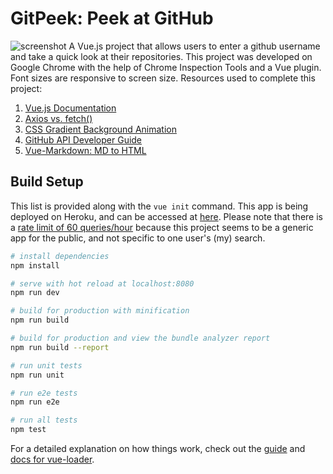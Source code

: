 # GitPeek: Peek at GitHub
![screenshot](smallss1.gif)
A Vue.js project that allows users to enter a github username and take a quick look at their repositories. This project was developed on Google Chrome with the help of Chrome Inspection Tools and a Vue plugin. Font sizes are responsive to screen size. Resources used to complete this project:
1) [Vue.js Documentation](https://vuejs.org/v2/guide/)
2) [Axios vs. fetch()](https://blog.logrocket.com/axios-or-fetch-api/)
3) [CSS Gradient Background Animation](https://codepen.io/P1N2O/pen/pyBNzX)
4) [GitHub API Developer Guide](https://developer.github.com/v3/)
5) [Vue-Markdown: MD to HTML](https://github.com/miaolz123/vue-markdown)

## Build Setup
This list is provided along with the `vue init` command. This app is being deployed on Heroku, and can be accessed at [here](https://gitpeek.herokuapp.com). Please note that there is a [rate limit of 60 queries/hour](https://developer.github.com/v3/#rate-limiting) because this project seems to be a generic app for the public, and not specific to one user's (my) search.

``` bash
# install dependencies
npm install

# serve with hot reload at localhost:8080
npm run dev

# build for production with minification
npm run build

# build for production and view the bundle analyzer report
npm run build --report

# run unit tests
npm run unit

# run e2e tests
npm run e2e

# run all tests
npm test
```

For a detailed explanation on how things work, check out the [guide](http://vuejs-templates.github.io/webpack/) and [docs for vue-loader](http://vuejs.github.io/vue-loader).
